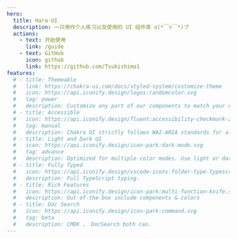 ```yaml
---
hero:
  title: Hara-UI
  description: 一只用作个人练习以及使用的 UI 组件库 o(*￣▽￣*)ブ
  actions:
    - text: 开始使用
      link: /guide
    - text: GitHub
      icon: github
      link: https://github.com/Tsukishima1
features:
  # - title: Themeable
  #   link: https://chakra-ui.com/docs/styled-system/customize-theme
  #   icon: https://api.iconify.design/logos:randomcolor.svg
  #   tag: power
  #   description: Customize any part of our components to match your design needs.
  # - title: Accessible
  #   icon: https://api.iconify.design/fluent:accessibility-checkmark-20-regular.svg
  #   tag: manual
  #   description: Chakra UI strictly follows WAI-ARIA standards for all components.
  # - title: Light and Dark UI
  #   icon: https://api.iconify.design/icon-park:dark-mode.svg
  #   tag: advance
  #   description: Optimized for multiple color modes. Use light or dark, your choice.
  # - title: Fully Typed
  #   icon: https://api.iconify.design/vscode-icons:folder-type-typescript.svg
  #   description: Full TypeScript typing.
  # - title: Rich Features
  #   icon: https://api.iconify.design/icon-park:multi-function-knife.svg
  #   description: Out-of-the-box include components & colors
  # - title: Doc Search
  #   icon: https://api.iconify.design/icon-park:command.svg
  #   tag: beta
  #   description: CMDK 、 DocSearch both can.
---
```

